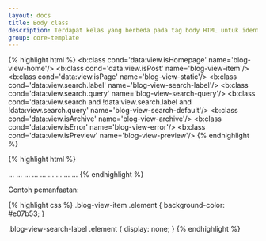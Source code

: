 ```yaml
---
layout: docs
title: Body class
description: Terdapat kelas yang berbeda pada tag body HTML untuk identifikasi tipe halaman.
group: core-template
---
```


{% highlight html %}
<b:class cond='data:view.isHomepage' name='blog-view-home'/>
<b:class cond='data:view.isPost' name='blog-view-item'/>
<b:class cond='data:view.isPage' name='blog-view-static'/>
<b:class cond='data:view.search.label' name='blog-view-search-label'/>
<b:class cond='data:view.search.query' name='blog-view-search-query'/>
<b:class cond='data:view.search and !data:view.search.label and !data:view.search.query' name='blog-view-search-default'/>
<b:class cond='data:view.isArchive' name='blog-view-archive'/>
<b:class cond='data:view.isError' name='blog-view-error'/>
<b:class cond='data:view.isPreview' name='blog-view-preview'/>
{% endhighlight %}

{% highlight html %}
<!-- Homepage -->
<body class="blog-view-home">...</body>

<!-- Item page -->
<body class="blog-view-item">...</body>

<!-- Static page -->
<body class="blog-view-static">...</body>

<!-- Search (label) page -->
<body class="blog-view-search-label">...</body>

<!-- Search (query) page -->
<body class="blog-view-search-query">...</body>

<!-- Search (default) page -->
<body class="blog-view-search-default">...</body>

<!-- Archive page -->
<body class="blog-view-archive">...</body>

<!-- Error page -->
<body class="blog-view-error">...</body>

<!-- Preview page -->
<body class="blog-view-preview">...</body>
{% endhighlight %}

Contoh pemanfaatan:

{% highlight css %}
.blog-view-item .element {
  background-color: #e07b53;
}

.blog-view-search-label .element {
  display: none;
}
{% endhighlight %}
